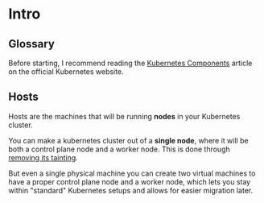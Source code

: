 # Intro

## Glossary

Before starting, I recommend reading the [Kubernetes Components](https://kubernetes.io/docs/concepts/overview/components/) article on the official Kubernetes website.

## Hosts

Hosts are the machines that will be running **nodes** in your Kubernetes cluster.

You can make a kubernetes cluster out of a **single node**, where it will be both a control plane node and a worker node. This is done through [removing its tainting](https://kubernetes.io/docs/concepts/scheduling-eviction/taint-and-toleration/#concepts).

But even a single physical machine you can create two virtual machines to have a proper control plane node and a worker node, which lets you stay within "standard" Kubernetes setups and allows for easier migration later.
